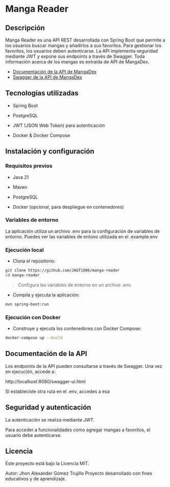 # Manga Reader

## Descripción

Manga Reader es una API REST desarrollada con Spring Boot que permite a los usuarios buscar mangas y añadirlos a sus favoritos. Para gestionar los favoritos, los usuarios deben autenticarse. La API implementa seguridad mediante JWT y expone sus endpoints a través de Swagger.
Toda información acerca de los mangas es extraída de API de MangaDex.
- [Documentación de la API de MangaDex](https://api.mangadex.org/docs/)
- [Swagger de la API de MangaDex](https://api.mangadex.org/docs/swagger.html)
## Tecnologías utilizadas

- Spring Boot

- PostgreSQL

- JWT (JSON Web Token) para autenticación

- Docker & Docker Compose

## Instalación y configuración

### Requisitos previos

- Java 21

- Maven

- PostgreSQL

- Docker (opcional, para despliegue en contenedores)

### Variables de entorno

La aplicación utiliza un archivo .env para la configuración de variables de entorno. Puedes ver las variables de entono utilizada en el .example.env

### Ejecución local

- Clona el repositorio:
```sh
git clone https://github.com/JAGT1806/manga-reader
cd manga-reader
```
> Configura las variables de entorno en un archivo .env.

- Compila y ejecuta la aplicación:
```sh
mvn spring-boot:run
```

### Ejecución con Docker

- Construye y ejecuta los contenedores con Docker Compose:
``` sh
docker-compose up --build
```

## Documentación de la API

Los endpoints de la API pueden consultarse a través de Swagger. Una vez en ejecución, accede a:

http://localhost:8080/swagger-ui.html

SI estableciste otra ruta en el .env, accedes a esa

## Seguridad y autenticación

La autenticación se realiza mediante JWT.

Para acceder a funcionalidades como agregar mangas a favoritos, el usuario debe autenticarse.

## Licencia

Este proyecto está bajo la Licencia MIT.

Autor: Jhon Alexander Gómez Trujillo
Proyecto desarrollado con fines educativos y de aprendizaje.